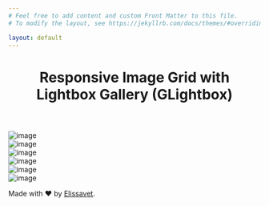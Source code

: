 ```yaml
---
# Feel free to add content and custom Front Matter to this file.
# To modify the layout, see https://jekyllrb.com/docs/themes/#overriding-theme-defaults

layout: default 
---
```


<header>
  <h1>Responsive Image Grid with Lightbox Gallery (GLightbox)</h1>
</header>

<main>
  <div class="container">
    <div id="gallery" class="photos-grid-container gallery">
      <div>
        <div class="sub">
          <div class="img-box"><img src="assets/images/angels-echo-look-1.jpeg" alt="image" /></div>
          <div class="img-box"><img src="assets/images/angels-echo-look-2.jpeg" alt="image" /></div>
          <div class="img-box"><img src="assets/images/angels-echo-look-3.jpeg" alt="image" /></div>
          <div class="img-box"><img src="assets/images/angels-echo-look-4.jpeg" alt="image" /></div>
          <div class="img-box"><img src="assets/images/angels-echo-look-5.jpeg" alt="image" /></div>
          <div class="img-box"><img src="assets/images/angels-echo-look-6.jpeg" alt="image" /></div>
        </div>
      </div>
    </div>
  </div>
</main>
<footer>
  <p>Made with ♥ by <a href="https://elissavet.dev" target="_blank">Elissavet</a>.</p>
</footer>